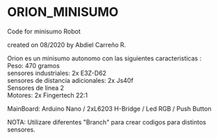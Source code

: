 # ORION_MINISUMO
Code for minisumo Robot 

created on 08/2020 by Abdiel Carreño R.

Orion es un minisumo autonomo con las siguientes caracteristicas : <br/>
Peso: 470 gramos<br/>
sensores industriales: 2x E3Z-D62 <br/>
sensores de distancia adicionales:  2x Js40f<br/>
Sensores de linea 2<br/>
Motores: 2x Fingertech 22:1 <br/>

MainBoard: Arduino Nano / 2xL6203 H-Bridge / Led RGB / Push Button 

NOTA: Utilizare diferentes "Branch" para crear codigos para distintos sensores.<br/>
